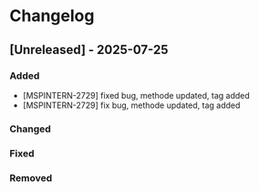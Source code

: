 # Changelog

## [Unreleased] - 2025-07-25

### Added
- [MSPINTERN-2729] fixed bug, methode updated, tag added
- [MSPINTERN-2729] fix bug, methode updated, tag added

### Changed

### Fixed

### Removed

